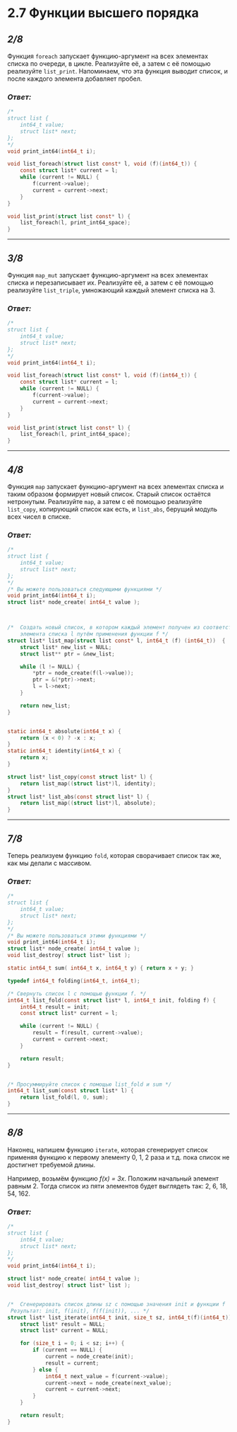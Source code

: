 # 2.7 Функции высшего порядка
## _2/8_

Функция `foreach` запускает функцию-аргумент на всех элементах списка по очереди, в цикле. Реализуйте её, а затем с её помощью реализуйте `list_print`. Напоминаем, что эта функция выводит список, и после каждого элемента добавляет пробел.

### ___Ответ:___

```c
/*
struct list {
    int64_t value;
    struct list* next;
};
*/
void print_int64(int64_t i);

void list_foreach(struct list const* l, void (f)(int64_t)) {
    const struct list* current = l;
    while (current != NULL) {
        f(current->value);
        current = current->next;
    }
}

void list_print(struct list const* l) {
    list_foreach(l, print_int64_space);
}
```

---


## _3/8_

Функция `map_mut` запускает функцию-аргумент на всех элементах списка и перезаписывает их. Реализуйте её, а затем с её помощью реализуйте `list_triple`, умножающий каждый элемент списка на 3.

### ___Ответ:___

```c
/*
struct list {
    int64_t value;
    struct list* next;
};
*/
void print_int64(int64_t i);

void list_foreach(struct list const* l, void (f)(int64_t)) {
    const struct list* current = l;
    while (current != NULL) {
        f(current->value);
        current = current->next;
    }
}

void list_print(struct list const* l) {
    list_foreach(l, print_int64_space);
}
```

---

## _4/8_

Функция `map` запускает функцию-аргумент на всех элементах списка и таким образом формирует новый список. Старый список остаётся нетронутым. Реализуйте `map`, а затем с её помощью реализуйте `list_copy`, копирующий список как есть, и `list_abs`, берущий модуль всех чисел в списке.

### ___Ответ:___

```c
/*
struct list {
    int64_t value;
    struct list* next;
};
*/
/* Вы можете пользоваться следующими функциями */
void print_int64(int64_t i);
struct list* node_create( int64_t value );



/*  Создать новый список, в котором каждый элемент получен из соответствующего
    элемента списка l путём применения функции f */
struct list* list_map(struct list const* l, int64_t (f) (int64_t))  {
    struct list* new_list = NULL;
    struct list** ptr = &new_list;

    while (l != NULL) {
        *ptr = node_create(f(l->value));
        ptr = &(*ptr)->next;
        l = l->next;
    }

    return new_list;
}


static int64_t absolute(int64_t x) {
    return (x < 0) ? -x : x;
}
static int64_t identity(int64_t x) {
    return x;
}

struct list* list_copy(const struct list* l) {
    return list_map((struct list*)l, identity);
}
struct list* list_abs(const struct list* l) {
    return list_map((struct list*)l, absolute);
}
```

---

## _7/8_

Теперь реализуем функцию `fold`, которая сворачивает список так же, как мы делали с массивом.

### ___Ответ:___

```c
/*
struct list {
    int64_t value;
    struct list* next;
};
*/
/* Вы можете пользоваться этими функциями */
void print_int64(int64_t i);
struct list* node_create( int64_t value );
void list_destroy( struct list* list );

static int64_t sum( int64_t x, int64_t y) { return x + y; }

typedef int64_t folding(int64_t, int64_t);

/* Свернуть список l с помощью функции f. */
int64_t list_fold(const struct list* l, int64_t init, folding f) {
    int64_t result = init; 
    const struct list* current = l;

    while (current != NULL) {
        result = f(result, current->value); 
        current = current->next;
    }

    return result;
}


/* Просуммируйте список с помощью list_fold и sum */
int64_t list_sum(const struct list* l) {
    return list_fold(l, 0, sum);
}
```

---

## _8/8_

Наконец, напишем функцию `iterate`, которая сгенерирует список применяя функцию к первому элементу 0, 1, 2 раза и т.д. пока список не достигнет требуемой длины.

Например, возьмём функцию _f(x) = 3x_. Положим начальный элемент равным 2. Тогда список из пяти элементов будет выглядеть так: 2, 6, 18, 54, 162.

### ___Ответ:___

```c
/*
struct list {
    int64_t value;
    struct list* next;
};
*/
void print_int64(int64_t i);

struct list* node_create( int64_t value );
void list_destroy( struct list* list );


/*  Сгенерировать список длины sz с помощью значения init и функции f
 Результат: init, f(init), f(f(init)), ... */
struct list* list_iterate(int64_t init, size_t sz, int64_t(f)(int64_t)) {
    struct list* result = NULL;
    struct list* current = NULL;

    for (size_t i = 0; i < sz; i++) {
        if (current == NULL) {
            current = node_create(init);
            result = current;
        } else {
            int64_t next_value = f(current->value);
            current->next = node_create(next_value);
            current = current->next;
        }
    }

    return result;
}
```
